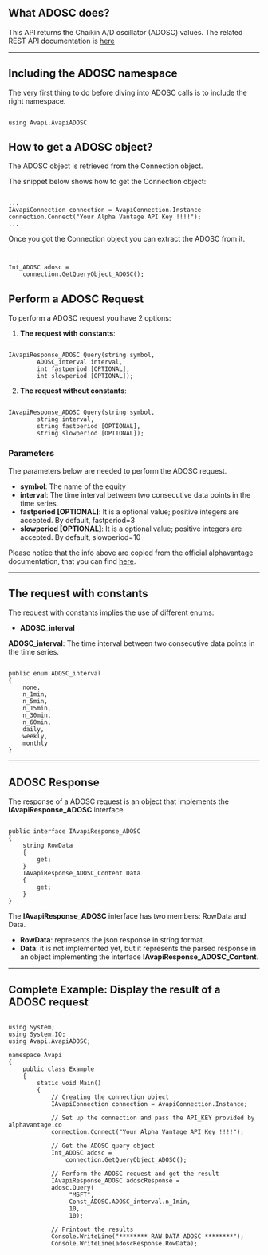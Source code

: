 ## What ADOSC does?
This API returns the Chaikin A/D oscillator (ADOSC) values. The related REST API documentation is [here](https://www.alphavantage.co/documentation/#adosc)  

***
## Including the ADOSC namespace
The very first thing to do before diving into ADOSC calls is to include the right namespace.  

```

using Avapi.AvapiADOSC

```

## How to get a ADOSC object?
The ADOSC object is retrieved from the Connection object.  

The snippet below shows how to get the Connection object:
```

...
IAvapiConnection connection = AvapiConnection.Instance
connection.Connect("Your Alpha Vantage API Key !!!!");
...

```
Once you got the Connection object you can extract the ADOSC from it.
```

...
Int_ADOSC adosc = 
	connection.GetQueryObject_ADOSC();

```

## Perform a ADOSC Request
To perform a ADOSC request you have 2 options:
1. **The request with constants**:

```

IAvapiResponse_ADOSC Query(string symbol,
		ADOSC_interval interval,
		int fastperiod [OPTIONAL],
		int slowperiod [OPTIONAL]);

```  

2. **The request without constants**:

```

IAvapiResponse_ADOSC Query(string symbol,
		string interval,
		string fastperiod [OPTIONAL],
		string slowperiod [OPTIONAL]);

```  

### Parameters
The parameters below are needed to perform the ADOSC request.  
* **symbol**: The name of the equity
* **interval**: The time interval between two consecutive data points in the time series.
* **fastperiod [OPTIONAL]**: It is a optional value; positive integers are accepted. By default, fastperiod=3
* **slowperiod [OPTIONAL]**: It is a optional value; positive integers are accepted. By default, slowperiod=10

Please notice that the info above are copied from the official alphavantage documentation, that you can find [here](https://www.alphavantage.co/documentation/).  

***
## The request with constants
The request with constants implies the use of different enums:
* **ADOSC_interval**

**ADOSC_interval**: The time interval between two consecutive data points in the time series.
```  

public enum ADOSC_interval
{
	none,
	n_1min,
	n_5min,
	n_15min,
	n_30min,
	n_60min,
	daily,
	weekly,
	monthly
}

```  
  

***
## ADOSC Response
The response of a ADOSC request is an object that implements the **IAvapiResponse_ADOSC** interface.
```

public interface IAvapiResponse_ADOSC
{
    string RowData
    {
        get;
    }
    IAvapiResponse_ADOSC_Content Data
    {
        get;
    }
}

```
The **IAvapiResponse_ADOSC** interface has two members: RowData and Data.
* **RowData**: represents the json response in string format.
* **Data**: it is not implemented yet, but it represents the parsed response in an object implementing the interface **IAvapiResponse_ADOSC_Content**.
  

***
## Complete Example: Display the result of a ADOSC request
```

using System;
using System.IO;
using Avapi.AvapiADOSC;

namespace Avapi
{
    public class Example
    {
        static void Main()
        {
            // Creating the connection object
            IAvapiConnection connection = AvapiConnection.Instance;

            // Set up the connection and pass the API_KEY provided by alphavantage.co
            connection.Connect("Your Alpha Vantage API Key !!!!");

            // Get the ADOSC query object
            Int_ADOSC adosc =
                connection.GetQueryObject_ADOSC();

            // Perform the ADOSC request and get the result
            IAvapiResponse_ADOSC adoscResponse = 
            adosc.Query(
                 "MSFT",
                 Const_ADOSC.ADOSC_interval.n_1min,
                 10,
                 10);

            // Printout the results
            Console.WriteLine("******** RAW DATA ADOSC ********");
            Console.WriteLine(adoscResponse.RowData);

```
